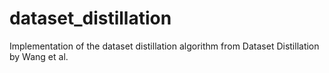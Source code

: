 # dataset_distillation
Implementation of the dataset distillation algorithm from Dataset Distillation by Wang et al.

